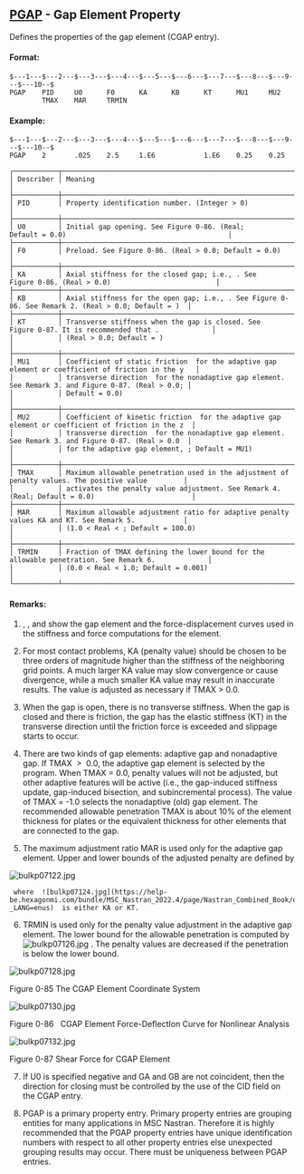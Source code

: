 ## [PGAP](https://help.hexagonmi.com/bundle/MSC_Nastran_2022.4/page/Nastran_Combined_Book/qrg/bulkp/TOC.PGAP.xhtml) - Gap Element Property

Defines the properties of the gap element (CGAP entry).

#### Format:

```nastran
$---1---$---2---$---3---$---4---$---5---$---6---$---7---$---8---$---9---$---10--$
PGAP    PID     U0      F0      KA      KB      KT      MU1     MU2             
        TMAX    MAR     TRMIN                                                   
```
#### Example:

```nastran
$---1---$---2---$---3---$---4---$---5---$---6---$---7---$---8---$---9---$---10--$
PGAP    2       .025    2.5     1.E6            1.E6    0.25    0.25            
```
```text
┌───────────┬────────────────────────────────────────────────────────────────────────────────────────────────────┐
│ Describer │ Meaning                                                                                            │
├───────────┼────────────────────────────────────────────────────────────────────────────────────────────────────┤
│ PID       │ Property identification number. (Integer > 0)                                                      │
├───────────┼────────────────────────────────────────────────────────────────────────────────────────────────────┤
│ U0        │ Initial gap opening. See Figure 0-86. (Real; Default = 0.0)                                        │
├───────────┼────────────────────────────────────────────────────────────────────────────────────────────────────┤
│ F0        │ Preload. See Figure 0-86. (Real > 0.0; Default = 0.0)                                              │
├───────────┼────────────────────────────────────────────────────────────────────────────────────────────────────┤
│ KA        │ Axial stiffness for the closed gap; i.e., . See Figure 0-86. (Real > 0.0)                          │
├───────────┼────────────────────────────────────────────────────────────────────────────────────────────────────┤
│ KB        │ Axial stiffness for the open gap; i.e., . See Figure 0-86. See Remark 2. (Real > 0.0; Default = )  │
├───────────┼────────────────────────────────────────────────────────────────────────────────────────────────────┤
│ KT        │ Transverse stiffness when the gap is closed. See Figure 0-87. It is recommended that .             │
│           │ (Real > 0.0; Default = )                                                                           │
├───────────┼────────────────────────────────────────────────────────────────────────────────────────────────────┤
│ MU1       │ Coefficient of static friction  for the adaptive gap element or coefficient of friction in the y   │
│           │ transverse direction  for the nonadaptive gap element. See Remark 3. and Figure 0-87. (Real > 0.0; │
│           │ Default = 0.0)                                                                                     │
├───────────┼────────────────────────────────────────────────────────────────────────────────────────────────────┤
│ MU2       │ Coefficient of kinetic friction  for the adaptive gap element or coefficient of friction in the z  │
│           │ transverse direction  for the nonadaptive gap element. See Remark 3. and Figure 0-87. (Real > 0.0  │
│           │ for the adaptive gap element, ; Default = MU1)                                                     │
├───────────┼────────────────────────────────────────────────────────────────────────────────────────────────────┤
│ TMAX      │ Maximum allowable penetration used in the adjustment of penalty values. The positive value         │
│           │ activates the penalty value adjustment. See Remark 4. (Real; Default = 0.0)                        │
├───────────┼────────────────────────────────────────────────────────────────────────────────────────────────────┤
│ MAR       │ Maximum allowable adjustment ratio for adaptive penalty values KA and KT. See Remark 5.            │
│           │ (1.0 < Real < ; Default = 100.0)                                                                   │
├───────────┼────────────────────────────────────────────────────────────────────────────────────────────────────┤
│ TRMIN     │ Fraction of TMAX defining the lower bound for the allowable penetration. See Remark 6.             │
│           │ (0.0 < Real < 1.0; Default = 0.001)                                                                │
└───────────┴────────────────────────────────────────────────────────────────────────────────────────────────────┘
```
#### Remarks:

1. ,  , and   show the gap element and the force-displacement curves used in the stiffness and force computations for the element.

2. For most contact problems, KA (penalty value) should be chosen to be three orders of magnitude higher than the stiffness of the neighboring grid points. A much larger KA value may slow convergence or cause divergence, while a much smaller KA value may result in inaccurate results. The value is adjusted as necessary if TMAX > 0.0.

3. When the gap is open, there is no transverse stiffness. When the gap is closed and there is friction, the gap has the elastic stiffness (KT) in the transverse direction until the friction force is exceeded and slippage starts to occur.

4. There are two kinds of gap elements: adaptive gap and nonadaptive gap. If TMAX  >  0.0, the adaptive gap element is selected by the program. When TMAX = 0.0, penalty values will not be adjusted, but other adaptive features will be active (i.e., the gap-induced stiffness update, gap-induced bisection, and subincremental process). The value of TMAX = -1.0 selects the nonadaptive (old) gap element. The recommended allowable penetration TMAX is about 10% of the element thickness for plates or the equivalent thickness for other elements that are connected to the gap.

5. The maximum adjustment ratio MAR is used only for the adaptive gap element. Upper and lower bounds of the adjusted penalty are defined by

![bulkp07122.jpg](https://help-be.hexagonmi.com/bundle/MSC_Nastran_2022.4/page/Nastran_Combined_Book/qrg/bulkp/../../../assets/bulkp07122.jpg?_LANG=enus)  

     where  ![bulkp07124.jpg](https://help-be.hexagonmi.com/bundle/MSC_Nastran_2022.4/page/Nastran_Combined_Book/qrg/bulkp/../../../assets/bulkp07124.jpg?_LANG=enus)  is either KA or KT.

6. TRMIN is used only for the penalty value adjustment in the adaptive gap element. The lower bound for the allowable penetration is computed by  ![bulkp07126.jpg](https://help-be.hexagonmi.com/bundle/MSC_Nastran_2022.4/page/Nastran_Combined_Book/qrg/bulkp/../../../assets/bulkp07126.jpg?_LANG=enus) . The penalty values are decreased if the penetration is below the lower bound.

![bulkp07128.jpg](https://help-be.hexagonmi.com/bundle/MSC_Nastran_2022.4/page/Nastran_Combined_Book/qrg/bulkp/../../../assets/bulkp07128.jpg?_LANG=enus)

Figure 0-85 The CGAP Element Coordinate System

![bulkp07130.jpg](https://help-be.hexagonmi.com/bundle/MSC_Nastran_2022.4/page/Nastran_Combined_Book/qrg/bulkp/../../../assets/bulkp07130.jpg?_LANG=enus)

Figure 0-86   CGAP Element Force-DeflectIon Curve for Nonlinear Analysis

![bulkp07132.jpg](https://help-be.hexagonmi.com/bundle/MSC_Nastran_2022.4/page/Nastran_Combined_Book/qrg/bulkp/../../../assets/bulkp07132.jpg?_LANG=enus)

Figure 0-87 Shear Force for CGAP Element

7. If U0 is specified negative and GA and GB are not coincident, then the direction for closing must be controlled by the use of the CID field on the CGAP entry.

8. PGAP is a primary property entry. Primary property entries are grouping entities for many applications in MSC Nastran. Therefore it is highly recommended that the PGAP property entries have unique identification numbers with respect to all other property entries else unexpected grouping results may occur. There must be uniqueness between PGAP entries.

